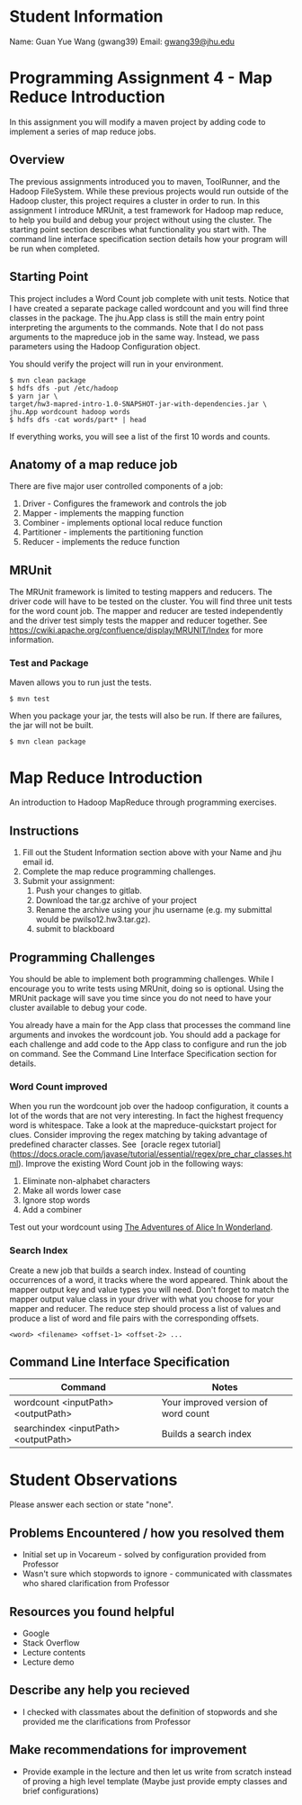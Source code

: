 # Student Information
Name: Guan Yue Wang (gwang39)
Email: gwang39@jhu.edu

# Programming Assignment 4 - Map Reduce Introduction
In this assignment you will modify a maven project by adding code to 
implement a series of map reduce jobs.

## Overview
The previous assignments introduced you to maven, ToolRunner, and the 
Hadoop FileSystem.
While these previous projects would run outside of the Hadoop cluster,
this project requires a cluster in order to run. 
In this assignment I introduce MRUnit, a test framework for Hadoop 
map reduce, to help you build and debug your project without using the 
cluster.
The starting point section describes what functionality you start with. 
The command line interface specification section details how your program 
will be run when completed.

## Starting Point
This project includes a Word Count job complete with unit tests.
Notice that I have created a separate package called wordcount and you 
will find three classes in the package.
The jhu.App class is still the main entry point interpreting the
arguments to the commands.
Note that I do not pass arguments to the mapreduce job in the same way.
Instead, we pass parameters using the Hadoop Configuration object.

You should verify the project will run in your environment.
```
$ mvn clean package
$ hdfs dfs -put /etc/hadoop
$ yarn jar \
target/hw3-mapred-intro-1.0-SNAPSHOT-jar-with-dependencies.jar \
jhu.App wordcount hadoop words
$ hdfs dfs -cat words/part* | head
```
If everything works, you will see a list of the first 10 words and counts.

## Anatomy of a map reduce job
There are five major user controlled components of a job:
1. Driver - Configures the framework and controls the job
1. Mapper - implements the mapping function
1. Combiner - implements optional local reduce function
1. Partitioner - implements the partitioning function
1. Reducer - implements the reduce function

## MRUnit
The MRUnit framework is limited to testing mappers and reducers. 
The driver code will have to be tested on the cluster.
You will find three unit tests for the word count job. 
The mapper and reducer are tested independently and the driver 
test simply tests the mapper and reducer together. 
See https://cwiki.apache.org/confluence/display/MRUNIT/Index for 
more information.

### Test and Package
Maven allows you to run just the tests. 
```
$ mvn test
```
When you package your jar, the tests will also be run.
If there are failures, the jar will not be built.
```
$ mvn clean package
```

# Map Reduce Introduction
An introduction to Hadoop MapReduce through programming exercises.

## Instructions
1. Fill out the Student Information section above with your Name 
and jhu email id.
1. Complete the map reduce programming challenges.
1. Submit your assignment:
   1. Push your changes to gitlab.
   1. Download the tar.gz archive of your project
   1. Rename the archive using your jhu username 
   (e.g. my submittal would be pwilso12.hw3.tar.gz). 
   1. submit to blackboard

## Programming Challenges
You should be able to implement both programming challenges. 
While I encourage you to write tests using MRUnit, 
doing so is optional.
Using the MRUnit package will save you time since you do not need 
to have your cluster available to debug your code.

You already have a main for the App class that processes the 
command line arguments and invokes the wordcount job.
You should add a package for each challenge and add code to the App
class to configure and run the job on command.
See the Command Line Interface Specification section for details.

### Word Count improved
When you run the wordcount job over the hadoop configuration, 
it counts a lot of the words that are not very interesting.
In fact the highest frequency word is whitespace.
Take a look at the mapreduce-quickstart project for clues.
Consider improving the regex matching by taking advantage of 
predefined character classes. See ﻿
[oracle regex tutorial]
(https://docs.oracle.com/javase/tutorial/essential/regex/pre_char_classes.html).
Improve the existing Word Count job in the following ways:
1. Eliminate non-alphabet characters
1. Make all words lower case
1. Ignore stop words
1. Add a combiner

Test out your wordcount using [The Adventures of Alice In Wonderland](http://www.gutenberg.org/files/11/11-0.txt). 

### Search Index
Create a new job that builds a search index. 
Instead of counting occurrences of a word, it tracks where the word appeared.
Think about the mapper output key and value types you will need.
Don't forget to match the mapper output value class in your driver with what you 
choose for your mapper and reducer.
The reduce step should process a list of values and produce a list of word and file
pairs with the corresponding offsets.
```
<word> <filename> <offset-1> <offset-2> ...
```

## Command Line Interface Specification

Command | Notes
----------|---------------
wordcount \<inputPath\> \<outputPath\> | Your improved version of word count
searchindex \<inputPath\> \<outputPath\> | Builds a search index


# Student Observations
Please answer each section or state "none".

## Problems Encountered / how you resolved them
- Initial set up in Vocareum - solved by configuration provided from Professor
- Wasn't sure which stopwords to ignore - communicated with classmates who shared clarification from Professor

## Resources you found helpful
- Google
- Stack Overflow
- Lecture contents
- Lecture demo

## Describe any help you recieved
- I checked with classmates about the definition of stopwords and she provided me the clarifications from Professor

## Make recommendations for improvement
- Provide example in the lecture and then let us write from scratch instead of proving a high level template (Maybe just provide empty classes and brief configurations)
